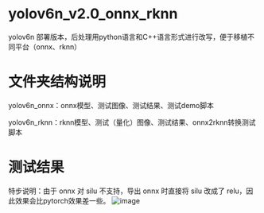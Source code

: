 # yolov6n_v2.0_onnx_rknn

yolov6n 部署版本，后处理用python语言和C++语言形式进行改写，便于移植不同平台（onnx、rknn）


# 文件夹结构说明


yolov6n_onnx：onnx模型、测试图像、测试结果、测试demo脚本

yolov6n_rknn：rknn模型、测试（量化）图像、测试结果、onnx2rknn转换测试脚本

# 测试结果
特步说明：由于 onnx 对 silu 不支持，导出 onnx 时直接将 silu 改成了 relu，因此效果会比pytorch效果差一些。
![image](https://github.com/cqu20160901/yolov6n_v2.0_onnx_rknn/blob/main/yolov6n_rknn/test_rknn_result.jpg)
